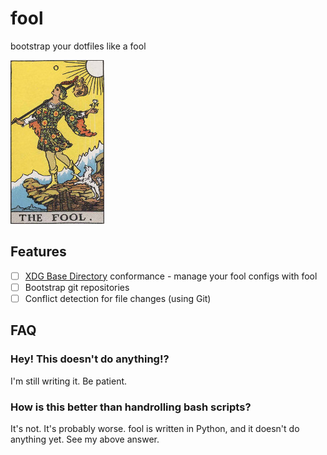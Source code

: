 # fool

bootstrap your dotfiles like a fool

![the fool tarot card](img/fool.jpg)

## Features

- [ ] [XDG Base Directory](http://standards.freedesktop.org/basedir-spec/basedir-spec-latest.html) conformance - manage your fool configs with fool
- [ ] Bootstrap git repositories
- [ ] Conflict detection for file changes (using Git)

## FAQ

### Hey! This doesn't do anything!?

I'm still writing it. Be patient.

### How is this better than handrolling bash scripts?

It's not. It's probably worse. fool is written in Python, and it doesn't do
anything yet. See my above answer.
